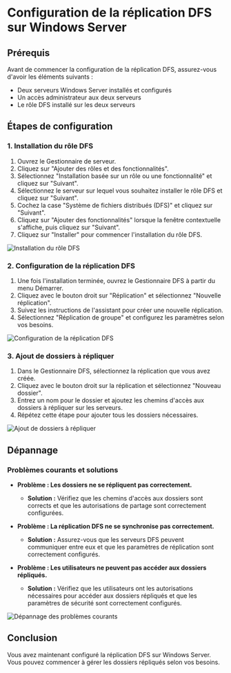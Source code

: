 # Configuration de la réplication DFS sur Windows Server

## Prérequis

Avant de commencer la configuration de la réplication DFS, assurez-vous d'avoir les éléments suivants :
- Deux serveurs Windows Server installés et configurés
- Un accès administrateur aux deux serveurs
- Le rôle DFS installé sur les deux serveurs

## Étapes de configuration

### 1. Installation du rôle DFS

1. Ouvrez le Gestionnaire de serveur.
2. Cliquez sur "Ajouter des rôles et des fonctionnalités".
3. Sélectionnez "Installation basée sur un rôle ou une fonctionnalité" et cliquez sur "Suivant".
4. Sélectionnez le serveur sur lequel vous souhaitez installer le rôle DFS et cliquez sur "Suivant".
5. Cochez la case "Système de fichiers distribués (DFS)" et cliquez sur "Suivant".
6. Cliquez sur "Ajouter des fonctionnalités" lorsque la fenêtre contextuelle s'affiche, puis cliquez sur "Suivant".
7. Cliquez sur "Installer" pour commencer l'installation du rôle DFS.

![Installation du rôle DFS](../images/windows_server_dfs_installation.png)

### 2. Configuration de la réplication DFS

1. Une fois l'installation terminée, ouvrez le Gestionnaire DFS à partir du menu Démarrer.
2. Cliquez avec le bouton droit sur "Réplication" et sélectionnez "Nouvelle réplication".
3. Suivez les instructions de l'assistant pour créer une nouvelle réplication.
4. Sélectionnez "Réplication de groupe" et configurez les paramètres selon vos besoins.

![Configuration de la réplication DFS](../images/windows_server_dfs_replication.png)

### 3. Ajout de dossiers à répliquer

1. Dans le Gestionnaire DFS, sélectionnez la réplication que vous avez créée.
2. Cliquez avec le bouton droit sur la réplication et sélectionnez "Nouveau dossier".
3. Entrez un nom pour le dossier et ajoutez les chemins d'accès aux dossiers à répliquer sur les serveurs.
4. Répétez cette étape pour ajouter tous les dossiers nécessaires.

![Ajout de dossiers à répliquer](../images/windows_server_dfs_add_replication_folders.png)

## Dépannage

### Problèmes courants et solutions

- **Problème : Les dossiers ne se répliquent pas correctement.**
  - **Solution :** Vérifiez que les chemins d'accès aux dossiers sont corrects et que les autorisations de partage sont correctement configurées.

- **Problème : La réplication DFS ne se synchronise pas correctement.**
  - **Solution :** Assurez-vous que les serveurs DFS peuvent communiquer entre eux et que les paramètres de réplication sont correctement configurés.

- **Problème : Les utilisateurs ne peuvent pas accéder aux dossiers répliqués.**
  - **Solution :** Vérifiez que les utilisateurs ont les autorisations nécessaires pour accéder aux dossiers répliqués et que les paramètres de sécurité sont correctement configurés.

![Dépannage des problèmes courants](../images/windows_server_dfs_replication_troubleshooting.png)

## Conclusion

Vous avez maintenant configuré la réplication DFS sur Windows Server. Vous pouvez commencer à gérer les dossiers répliqués selon vos besoins.
